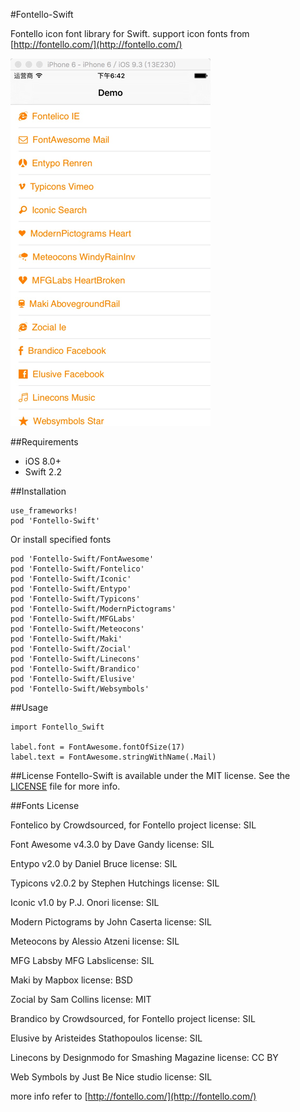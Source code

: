 #Fontello-Swift

Fontello icon font library for Swift. support icon fonts from [http://fontello.com/](http://fontello.com/)

![screenShot](ScreenShot/screen_shot1.png)

##Requirements

* iOS 8.0+
* Swift 2.2

##Installation

```
use_frameworks!
pod 'Fontello-Swift'

```
Or install specified fonts

```
pod 'Fontello-Swift/FontAwesome'
pod 'Fontello-Swift/Fontelico'
pod 'Fontello-Swift/Iconic'
pod 'Fontello-Swift/Entypo'
pod 'Fontello-Swift/Typicons'
pod 'Fontello-Swift/ModernPictograms'
pod 'Fontello-Swift/MFGLabs'
pod 'Fontello-Swift/Meteocons'
pod 'Fontello-Swift/Maki'
pod 'Fontello-Swift/Zocial'
pod 'Fontello-Swift/Linecons'
pod 'Fontello-Swift/Brandico'
pod 'Fontello-Swift/Elusive'
pod 'Fontello-Swift/Websymbols'

```
##Usage

```
import Fontello_Swift

label.font = FontAwesome.fontOfSize(17)
label.text = FontAwesome.stringWithName(.Mail)
```




##License
Fontello-Swift is available under the MIT license. See the [LICENSE](LICENSE) file for more info.

##Fonts License

Fontelico by Crowdsourced, for Fontello project license: SIL

Font Awesome v4.3.0 by Dave Gandy license: SIL

Entypo v2.0 by Daniel Bruce license: SIL

Typicons v2.0.2 by Stephen Hutchings license: SIL

Iconic v1.0 by P.J. Onori license: SIL

Modern Pictograms by John Caserta license: SIL

Meteocons by Alessio Atzeni license: SIL

MFG Labsby MFG Labslicense: SIL

Maki by Mapbox license: BSD

Zocial by Sam Collins license: MIT

Brandico by Crowdsourced, for Fontello project license: SIL

Elusive by Aristeides Stathopoulos license: SIL

Linecons by Designmodo for Smashing Magazine license: CC BY

Web Symbols by Just Be Nice studio license: SIL

more info refer to [http://fontello.com/](http://fontello.com/)

